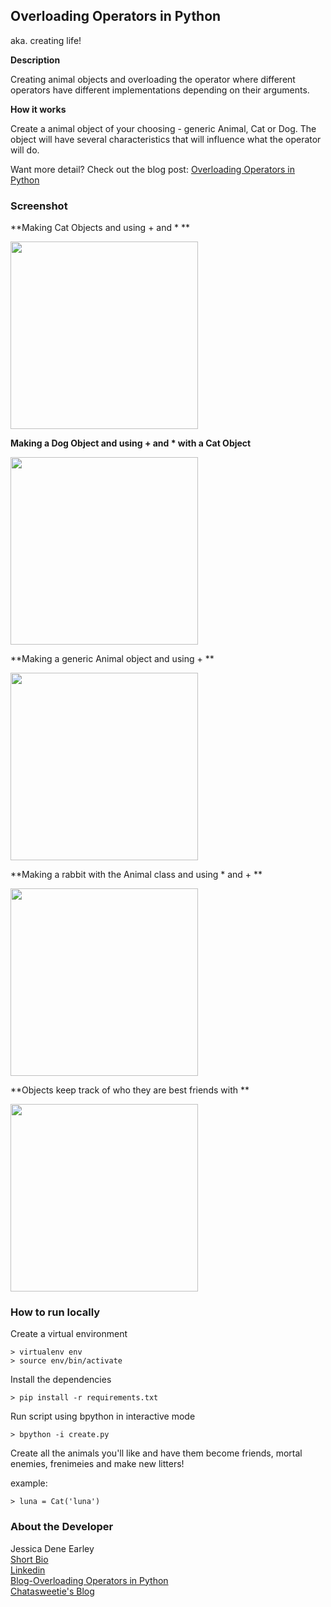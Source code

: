 Overloading Operators in Python
-------------------------------
aka. creating life!

**Description**

Creating animal objects and overloading the operator where different operators have different implementations depending on their arguments.

**How it works**

Create a animal object of your choosing - generic Animal, Cat or Dog. The object will have several characteristics that will influence what the operator will do. 

Want more detail? Check out the blog post: [Overloading Operators in Python](http://chatasweetie.com/2016/07/29/overloading-operators-in-python)


### Screenshot

**Making Cat Objects and using + and * **

<img src="/img/cat.jpg" height="300">

**Making a Dog Object and using + and * with a Cat Object**

<img src="/img/dog.jpg" height="300">

**Making a generic Animal object and using + **

<img src="/img/rabbit.jpg" height="300" >

**Making a rabbit with the Animal class and using * and + **

<img src="/img/jane-rabbit.jpg" height="300">

**Objects keep track of who they are best friends with  **

<img src="/img/bestfriends.jpg" height="300">



### How to run locally


Create a virtual environment 

```
> virtualenv env
> source env/bin/activate
```

Install the dependencies

```
> pip install -r requirements.txt
```


Run script using bpython in interactive mode
```
> bpython -i create.py
```

Create all the animals you'll like and have them become friends, mortal enemies, frenimeies and make new litters!

example:
```
> luna = Cat('luna')
```


### About the Developer    
Jessica Dene Earley    
[Short Bio](https://chatasweetie.wordpress.com/about-me/)   
[Linkedin](https://www.linkedin.com/in/jessicaearley)    
[Blog-Overloading Operators in Python](http://chatasweetie.com/2016/07/29/overloading-operators-in-python)     
[Chatasweetie's Blog](https://chatasweetie.com/)    
